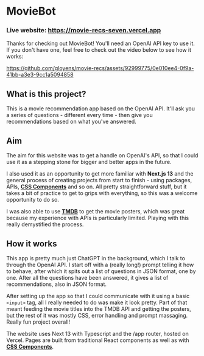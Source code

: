 # MovieBot
### Live website: https://movie-recs-seven.vercel.app

Thanks for checking out MovieBot!
You'll need an OpenAI API key to use it. If you don't have one, feel free to check out the video below to see how it works:

https://github.com/gloyens/movie-recs/assets/92999775/0e010ee4-0f9a-41bb-a3e3-9cc1a5094858


## What is this project?
This is a movie recommendation app based on the OpenAI API. It'll ask you a series of questions - different every time - then give you recommendations based on what you've answered.

## Aim
The aim for this website was to get a handle on OpenAI's API, so that I could use it as a stepping stone for bigger and better apps in the future.

I also used it as an opportunity to get more familiar with **Next.js 13** and the general process of creating projects from start to finish - using packages, APIs, **[CSS Components](https://www.css-components.net/)** and so on. All pretty straightforward stuff, but it takes a bit of practice to get to grips with everything, so this was a welcome opportunity to do so.

I was also able to use **[TMDB](https://developer.themoviedb.org/reference/intro/getting-started)** to get the movie posters, which was great because my experience with APIs is particularly limited. Playing with this really demystified the process.

## How it works

This app is pretty much just ChatGPT in the background, which I talk to through the OpenAI API. I start off with a (really long!) prompt telling it how to behave, after which it spits out a list of questions in JSON format, one by one. After all the questions have been answered, it gives a list of recommendations, also in JSON format.

After setting up the app so that I could communicate with it using a basic `<input>` tag, all I really needed to do was make it look pretty. Part of that meant feeding the movie titles into the TMDB API and getting the posters, but the rest of it was mostly CSS, error handling and prompt massaging. Really fun project overall! 

The website uses Next 13 with Typescript and the /app router, hosted on Vercel. Pages are built from traditional React components as well as with **[CSS Components](https://www.css-components.net/)**.
